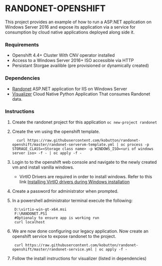 # RANDONET-OPENSHIFT
This project provides an example of how to run a ASP.NET application on Windows Server 2016
and expose its application via a service for consumption by cloud native applications deployed along side it.

### Requirements
* Openshift 4.4+ Cluster With CNV operator installed
* Access to a Windows Server 2016+ ISO accessible via HTTP
* Persistant Storgae availible (pre provisioned or dynamically created)


### Dependencies
* [Randonet](https://github.com/kobutton/randonet) ASP.NET application for IIS on Windows Server
* [Visualizer](https://github.com/kobutton/visualizer) Cloud Native Python Application That consumes Randonet data.

### Instructions
1. Create the randonet project for this application `oc new-project randonet`
2. Create the vm using the openshift template. 
        
         curl https://raw.githubusercontent.com/kobutton/randonet-openshift/master/randonet-servervm-template.yml | oc process -p STORAGE_CLASS=<Storage class name> -p WINDOWS_ISO=<uri of windows server iso> -f - | oc apply -f -

3. Login to to the openshift web console and navigate to the newly created vm and install vanilla windows.
    * VirtIO Drivers are required in order to install windows. 
      Refer to this link [Installing VirtIO drivers during Windows installation](https://docs.openshift.com/container-platform/4.4/cnv/cnv_virtual_machines/cnv-installing-virtio-drivers-on-new-windows-vm.html#cnv-installing-virtio-drivers-installing-windows_cnv-installing-virtio-drivers-on-new-windows-vm)
4. Create a password for administrator when prompted.
5. In a powershell administrator terminal execute the following:

        D:\virtio-win-gt-x64.msi
        F:\RANDONET.PS1
        #Optionaly to ensure app is working run
        curl localhost


6. We are now done configuring our legacy application. Now create an openshift service to expose randonet to the
   project. 

        curl https://raw.githubusercontent.com/kobutton/randonet-openshift/master/randonet-service.yml | oc apply -f - 

7. Follow the install instructions for visualizer (listed in dependencies)